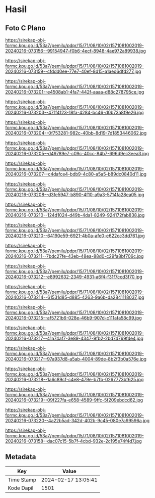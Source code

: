 # Hasil

## Foto C Plano

https://sirekap-obj-formc.kpu.go.id/53a7/pemilu/pdpr/15/71/08/10/02/1571081002019-20240216-073156--99154947-f0b6-4ecf-8948-4ae972a89938.jpg

https://sirekap-obj-formc.kpu.go.id/53a7/pemilu/pdpr/15/71/08/10/02/1571081002019-20240216-073159--cfddd0ee-77e7-40ef-8d15-a1aed6dfd277.jpg

https://sirekap-obj-formc.kpu.go.id/53a7/pemilu/pdpr/15/71/08/10/02/1571081002019-20240216-073201--e4508ab1-4fa7-442f-aaaa-d88c278795ce.jpg

https://sirekap-obj-formc.kpu.go.id/53a7/pemilu/pdpr/15/71/08/10/02/1571081002019-20240216-073203--471f4123-18fa-4284-bc46-d0b73a8f9e26.jpg

https://sirekap-obj-formc.kpu.go.id/53a7/pemilu/pdpr/15/71/08/10/02/1571081002019-20240216-073204--0f753281-982c-40bb-8d19-7d1853446062.jpg

https://sirekap-obj-formc.kpu.go.id/53a7/pemilu/pdpr/15/71/08/10/02/1571081002019-20240216-073205--d49789e7-c09c-40cc-84b7-696d9ec3eea3.jpg

https://sirekap-obj-formc.kpu.go.id/53a7/pemilu/pdpr/15/71/08/10/02/1571081002019-20240216-073207--c4dafce4-bdb9-4c80-a5a5-b89dc0840d11.jpg

https://sirekap-obj-formc.kpu.go.id/53a7/pemilu/pdpr/15/71/08/10/02/1571081002019-20240216-073208--d3fe5947-b890-4f10-a9a3-5714fa28ea05.jpg

https://sirekap-obj-formc.kpu.go.id/53a7/pemilu/pdpr/15/71/08/10/02/1571081002019-20240216-073210--124d1024-d49b-4da1-8249-924172fab838.jpg

https://sirekap-obj-formc.kpu.go.id/53a7/pemilu/pdpr/15/71/08/10/02/1571081002019-20240216-073210--64190e59-6921-4b0a-afe0-e622cc3dd761.jpg

https://sirekap-obj-formc.kpu.go.id/53a7/pemilu/pdpr/15/71/08/10/02/1571081002019-20240216-073211--7bdc27fe-43eb-48ea-88d0-c29fa8bf706c.jpg

https://sirekap-obj-formc.kpu.go.id/53a7/pemilu/pdpr/15/71/08/10/02/1571081002019-20240216-073212--e8992632-2349-4931-a6f4-f31f7ccd3f70.jpg

https://sirekap-obj-formc.kpu.go.id/53a7/pemilu/pdpr/15/71/08/10/02/1571081002019-20240216-073214--61531d85-d885-4263-9a6b-da2841118037.jpg

https://sirekap-obj-formc.kpu.go.id/53a7/pemilu/pdpr/15/71/08/10/02/1571081002019-20240216-073215--af5721b6-028e-46b9-907d-c111afa58c99.jpg

https://sirekap-obj-formc.kpu.go.id/53a7/pemilu/pdpr/15/71/08/10/02/1571081002019-20240216-073217--41a74af7-3e89-4347-9fb2-2bd74769f4e4.jpg

https://sirekap-obj-formc.kpu.go.id/53a7/pemilu/pdpr/15/71/08/10/02/1571081002019-20240216-073217--97a937d8-a5ab-4004-89de-8b2f3b0a576e.jpg

https://sirekap-obj-formc.kpu.go.id/53a7/pemilu/pdpr/15/71/08/10/02/1571081002019-20240216-073218--1a6c89cf-c4e8-479e-b7fb-0267773bf625.jpg

https://sirekap-obj-formc.kpu.go.id/53a7/pemilu/pdpr/15/71/08/10/02/1571081002019-20240216-073219--09f227fa-e658-4589-9ffc-5f209ebdcd62.jpg

https://sirekap-obj-formc.kpu.go.id/53a7/pemilu/pdpr/15/71/08/10/02/1571081002019-20240216-073220--4a22b5ad-342d-402b-9c45-080e7a99596a.jpg

https://sirekap-obj-formc.kpu.go.id/53a7/pemilu/pdpr/15/71/08/10/02/1571081002019-20240216-073158--dac07c15-5b7f-4cbd-932e-2c195e74f4d7.jpg


## Metadata

| Key        | Value               |
| ---------- | ------------------- |
| Time Stamp | 2024-02-17 13:05:41 |
| Kode Dapil | 1501                |



